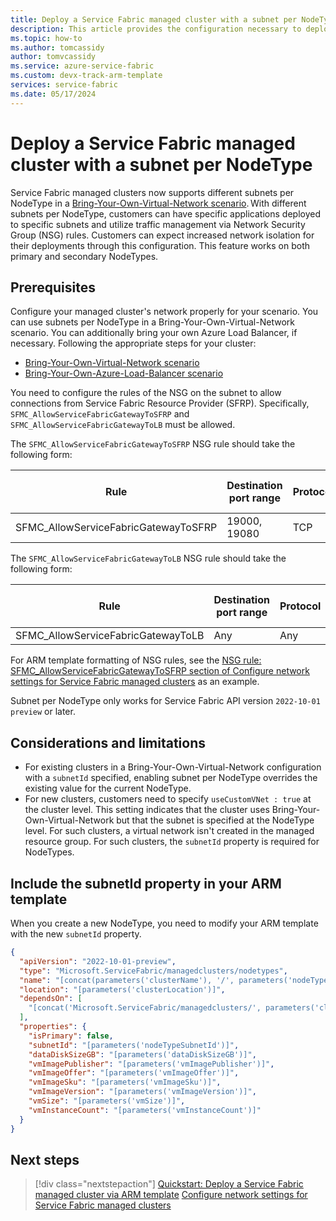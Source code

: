 ```yaml
---
title: Deploy a Service Fabric managed cluster with a subnet per NodeType
description: This article provides the configuration necessary to deploy a Service Fabric managed cluster with different subnets per NodeType.
ms.topic: how-to
ms.author: tomcassidy
author: tomvcassidy
ms.service: azure-service-fabric
ms.custom: devx-track-arm-template
services: service-fabric
ms.date: 05/17/2024
---
```


# Deploy a Service Fabric managed cluster with a subnet per NodeType

Service Fabric managed clusters now supports different subnets per NodeType in a [Bring-Your-Own-Virtual-Network scenario](how-to-managed-cluster-networking.md#bring-your-own-virtual-network). With different subnets per NodeType, customers can have specific applications deployed to specific subnets and utilize traffic management via Network Security Group (NSG) rules. Customers can expect increased network isolation for their deployments through this configuration. This feature works on both primary and secondary NodeTypes.



## Prerequisites

Configure your managed cluster's network properly for your scenario. You can use subnets per NodeType in a Bring-Your-Own-Virtual-Network scenario. You can additionally bring your own Azure Load Balancer, if necessary. Following the appropriate steps for your cluster:
* [Bring-Your-Own-Virtual-Network scenario](how-to-managed-cluster-networking.md#bring-your-own-virtual-network)
* [Bring-Your-Own-Azure-Load-Balancer scenario](how-to-managed-cluster-networking.md#bring-your-own-azure-load-balancer)

You need to configure the rules of the NSG on the subnet to allow connections from Service Fabric Resource Provider (SFRP). Specifically, `SFMC_AllowServiceFabricGatewayToSFRP` and `SFMC_AllowServiceFabricGatewayToLB` must be allowed.

The `SFMC_AllowServiceFabricGatewayToSFRP` NSG rule should take the following form:

| Rule | Destination port range | Protocol | Source address prefix | Destination address prefix | Access |
| - | - | - | - | - | - |
| SFMC_AllowServiceFabricGatewayToSFRP | 19000, 19080 | TCP | ServiceFabric | VirtualNetwork | Allow |

The `SFMC_AllowServiceFabricGatewayToLB` NSG rule should take the following form:

| Rule | Destination port range | Protocol | Source address prefix | Destination address prefix | Access |
| - | - | - | - | - | - |
| SFMC_AllowServiceFabricGatewayToLB | Any | Any | AzureLoadBalancer | VirtualNetwork | Allow |

For ARM template formatting of NSG rules, see the [NSG rule: SFMC_AllowServiceFabricGatewayToSFRP section of Configure network settings for Service Fabric managed clusters](how-to-managed-cluster-networking.md#nsg-rule-sfmc_allowservicefabricgatewaytosfrp) as an example.

Subnet per NodeType only works for Service Fabric API version `2022-10-01 preview` or later.

## Considerations and limitations

* For existing clusters in a Bring-Your-Own-Virtual-Network configuration with a `subnetId` specified, enabling subnet per NodeType overrides the existing value for the current NodeType.
* For new clusters, customers need to specify `useCustomVNet : true` at the cluster level. This setting indicates that the cluster uses Bring-Your-Own-Virtual-Network but that the subnet is specified at the NodeType level. For such clusters, a virtual network isn't created in the managed resource group. For such clusters, the `subnetId` property is required for NodeTypes.

## Include the subnetId property in your ARM template

When you create a new NodeType, you need to modify your ARM template with the new `subnetId` property.

```json
{
  "apiVersion": "2022-10-01-preview",
  "type": "Microsoft.ServiceFabric/managedclusters/nodetypes",
  "name": "[concat(parameters('clusterName'), '/', parameters('nodeTypeName'))]",
  "location": "[parameters('clusterLocation')]",
  "dependsOn": [
    "[concat('Microsoft.ServiceFabric/managedclusters/', parameters('clusterName'))]"
  ],
  "properties": {
    "isPrimary": false,
    "subnetId": "[parameters('nodeTypeSubnetId')]",
    "dataDiskSizeGB": "[parameters('dataDiskSizeGB')]",
    "vmImagePublisher": "[parameters('vmImagePublisher')]",
    "vmImageOffer": "[parameters('vmImageOffer')]",
    "vmImageSku": "[parameters('vmImageSku')]",
    "vmImageVersion": "[parameters('vmImageVersion')]",
    "vmSize": "[parameters('vmSize')]",
    "vmInstanceCount": "[parameters('vmInstanceCount')]"
  }
}
```

## Next steps

> [!div class="nextstepaction"]
> [Quickstart: Deploy a Service Fabric managed cluster via ARM template](quickstart-managed-cluster-template.md)
> [Configure network settings for Service Fabric managed clusters](how-to-managed-cluster-networking.md)
